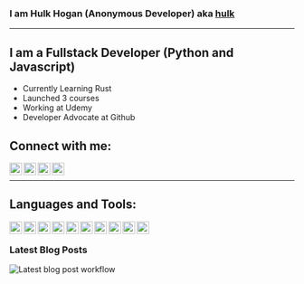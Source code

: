 ### I am Hulk Hogan (Anonymous Developer) aka [hulk][website]

---

## I am a Fullstack Developer (Python and Javascript)

- Currently Learning Rust
- Launched 3 courses
- Working at Udemy
- Developer Advocate at Github

## Connect with me:

[<img align="left" alt="hulk | YouTube" width="22px" src="https://cdn.jsdelivr.net/npm/simple-icons@v3/icons/gnome.svg" />][website]
[<img align="left" alt="hulk | YouTube" width="22px" src="https://cdn.jsdelivr.net/npm/simple-icons@v3/icons/youtube.svg" />][tailwind]
[<img align="left" alt="hulk | Twitter" width="22px" src="https://cdn.jsdelivr.net/npm/simple-icons@v3/icons/twitter.svg" />][twitter]
[<img align="left" alt="hulk | Instagram" width="22px" src="https://cdn.jsdelivr.net/npm/simple-icons@v3/icons/instagram.svg" />][instagram]

<br />

---

## Languages and Tools:

[<img align="left" width="22px" src="https://cdn.jsdelivr.net/npm/simple-icons@v3/icons/javascript.svg" />][website]
[<img align="left" width="22px" src="https://cdn.jsdelivr.net/npm/simple-icons@v3/icons/python.svg" />][website]
[<img align="left" width="22px" src="https://cdn.jsdelivr.net/npm/simple-icons@v3/icons/react.svg" />][website]
[<img align="left" width="22px" src="https://cdn.jsdelivr.net/npm/simple-icons@v3/icons/vue-dot-js.svg" />][website]
[<img align="left" width="22px" src="https://cdn.jsdelivr.net/npm/simple-icons@v3/icons/svelte.svg" />][website]
[<img align="left" width="22px" src="https://cdn.jsdelivr.net/npm/simple-icons@v3/icons/deno.svg" />][website]
[<img align="left" width="22px" src="https://cdn.jsdelivr.net/npm/simple-icons@v3/icons/go.svg" />][website]
[<img align="left" width="22px" src="https://cdn.jsdelivr.net/npm/simple-icons@v3/icons/rust.svg" />][website]
[<img align="left" width="22px" src="https://cdn.jsdelivr.net/npm/simple-icons@v3/icons/gatsby.svg" />][website]
[<img align="left" width="22px" src="https://cdn.jsdelivr.net/npm/simple-icons@v3/icons/nuxt-dot-js.svg" />][website]

<br/>

### Latest Blog Posts

<!-- BLOG-POST-LIST:START -->
<!-- BLOG-POST-LIST:END -->

[website]: https://pygojs.me
[twitter]: https://twitter.com/hulk_develop
[instagram]: https://instagram.com/jane-natalie
[tailwind]: https://www.youtube.com/playlist?list=PL7CcGwsqRpSM3w9BT_21tUU8JN2SnyckR

![Latest blog post workflow](https://github.com/hulk-developer/hulk-developer/workflows/Latest%20blog%20post%20workflow/badge.svg)
